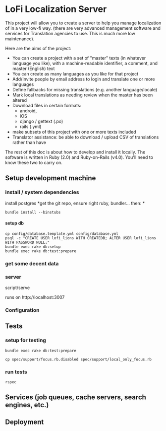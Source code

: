 # LoFi  Localization Server 

This project will allow you to create a server to help you manage localization of in a very low-fi way. (there are very advanced management software and services for Translation agencies to use. This is much more low maintenance).

Here are the aims of the project:

* You can create a project with a set of "master" texts (in whatever language you like), with a machine-readable identifier, a comment, and master (English) text 
* You can create as many languages as you like for that project
* Add/Invite people by email address to login and translate one or more languages
* Define fallbacks for missing translations (e.g. another language/locale)
* Mark local translations as needing review when the master has been altered
* Download files in certain formats:
    * android, 
    * iOS 
    * django / gettext (.po)
    * rails (.yml)
* make subsets of this project with one or more texts included
* Translator assistance: be able to download / upload CSV of translations rather than have


The rest of this doc is about how to develop and install it locally. The software is written in Ruby (2.0) and Ruby-on-Rails (v4.0). You'll need to know these two to carry on. 

## Setup development machine

### install / system dependencies
install postgres
*get the git repo, ensure right ruby, bundler... then: *

```
bundle install --binstubs

```

#### setup db
```
cp config/database.template.yml config/database.yml
psql -c "CREATE USER lofi_lions WITH CREATEDB; ALTER USER lofi_lions WITH PASSWORD NULL;"
bundle exec rake db:setup
bundle exec rake db:test:prepare
```

### get some decent data

### server

script/serve

runs on http://localhost:3007

### Configuration


## Tests

### setup for testing
```
bundle exec rake db:test:prepare

cp spec/support/focus.rb.disabled spec/support/local_only_focus.rb
```

### run tests
```
rspec
```

## Services (job queues, cache servers, search engines, etc.)

## Deployment

